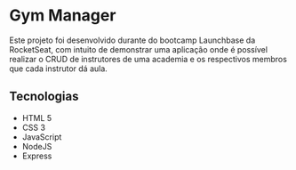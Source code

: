 # Gym Manager

Este projeto foi desenvolvido durante do bootcamp Launchbase da RocketSeat, com intuito de demonstrar uma aplicação onde é possível realizar o 
CRUD de instrutores de uma academia e os respectivos membros que cada instrutor dá aula.


## Tecnologias

* HTML 5
* CSS 3
* JavaScript
* NodeJS
* Express
